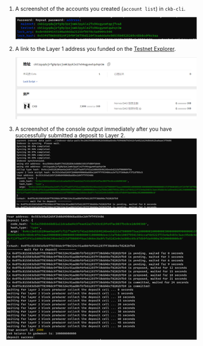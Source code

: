1. A screenshot of the accounts you created (`account list`) in `ckb-cli`.

   ![account](readme.assets/account.PNG)

2. A link to the Layer 1 address you funded on the [Testnet Explorer](https://explorer.nervos.org/aggron/).

   ![捕获2](readme.assets/捕获2.PNG)

3. A screenshot of the console output immediately after you have successfully submitted a deposit to Layer 2.![2222](readme.assets/2222.PNG)

![捕获](readme.assets/捕获.PNG)